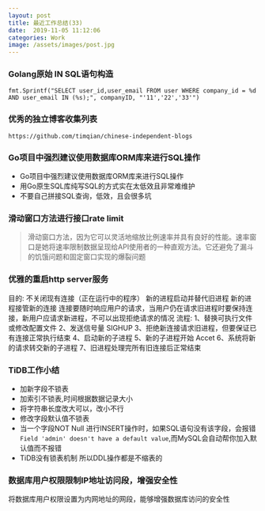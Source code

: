 ```yaml
---
layout: post
title: 最近工作总结(33)
date:  2019-11-05 11:12:06
categories: Work
image: /assets/images/post.jpg
---
```


### Golang原始 IN SQL语句构造

```
fmt.Sprintf("SELECT user_id,user_email FROM user WHERE company_id = %d AND user_email IN (%s);", companyID, "'11','22','33'")
```

### 优秀的独立博客收集列表

`https://github.com/timqian/chinese-independent-blogs`

### Go项目中强烈建议使用数据库ORM库来进行SQL操作

- Go项目中强烈建议使用数据库ORM库来进行SQL操作
- 用Go原生SQL库纯写SQL的方式实在太低效且非常难维护
- 不要自己拼接SQL查询，低效，且会很多坑

### 滑动窗口方法进行接口rate limit
>滑动窗口方法，因为它可以灵活地缩放比例速率并具有良好的性能。速率窗口是她将速率限制数据呈现给API使用者的一种直观方法。它还避免了漏斗的饥饿问题和固定窗口实现的爆裂问题

### 优雅的重启http server服务

目的:
不关闭现有连接（正在运行中的程序）
新的进程启动并替代旧进程
新的进程接管新的连接
连接要随时响应用户的请求，当用户仍在请求旧进程时要保持连接，新用户应请求新进程，不可以出现拒绝请求的情况
流程:
1、替换可执行文件或修改配置文件
2、发送信号量 SIGHUP
3、拒绝新连接请求旧进程，但要保证已有连接正常执行结束
4、启动新的子进程
5、新的子进程开始 Accet
6、系统将新的请求转交新的子进程
7、旧进程处理完所有旧连接后正常结束

### TiDB工作小结
- 加新字段不锁表
- 加索引不锁表,时间根据数据记录大小
- 将字符串长度改大可以，改小不行
- 修改字段默认值不锁表
- 当一个字段NOT Null 进行INSERT操作时，如果SQL语句没有该字段，会报错 `Field 'admin' doesn't have a default value`,而MySQL会自动帮你加入默认值而不报错
- TiDB没有锁表机制 所以DDL操作都是不缩表的

### 数据库用户权限限制IP地址访问段，增强安全性
将数据库用户权限设置为内网地址的网段，能够增强数据库访问的安全性
